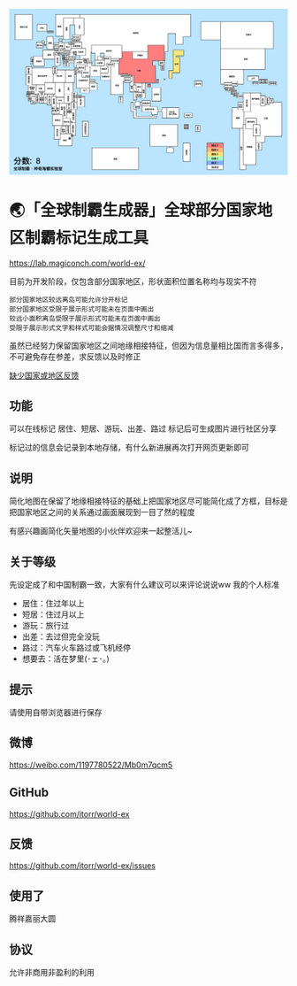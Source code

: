 ![全球制霸生成器](cover.png)
# 🌏「全球制霸生成器」全球部分国家地区制霸标记生成工具
https://lab.magiconch.com/world-ex/

目前为开发阶段，仅包含部分国家地区，形状面积位置名称均与现实不符

    部分国家地区较远离岛可能允许分开标记
    部分国家地区受限于展示形式可能未在页面中画出
    较远小面积离岛受限于展示形式可能未在页面中画出
    受限于展示形式文字和样式可能会据情况调整尺寸和缩减

虽然已经努力保留国家地区之间地缘相接特征，但因为信息量相比国而言多得多，不可避免存在参差，求反馈以及时修正

[缺少国家或地区反馈](https://github.com/itorr/world-ex/issues/3)

## 功能
可以在线标记 居住、短居、游玩、出差、路过 标记后可生成图片进行社区分享

标记过的信息会记录到本地存储，有什么新进展再次打开网页更新即可

## 说明
简化地图在保留了地缘相接特征的基础上把国家地区尽可能简化成了方框，目标是把国家地区之间的关系通过画面展现到一目了然的程度

有感兴趣画简化矢量地图的小伙伴欢迎来一起整活儿~ 

## 关于等级

先设定成了和中国制霸一致，大家有什么建议可以来评论说说ww
我的个人标准

 - 居住：住过年以上
 - 短居：住过月以上
 - 游玩：旅行过
 - 出差：去过但完全没玩
 - 路过：汽车火车路过或飞机经停
 - 想要去：活在梦里(･ェ･。)

## 提示
请使用自带浏览器进行保存

## 微博
https://weibo.com/1197780522/Mb0m7qcm5

## GitHub
https://github.com/itorr/world-ex

## 反馈
https://github.com/itorr/world-ex/issues

## 使用了
腾祥嘉丽大圆

## 协议
允许非商用非盈利的利用
